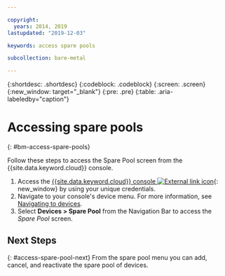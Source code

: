 ```yaml
---

copyright:
  years: 2014, 2019
lastupdated: "2019-12-03"

keywords: access spare pools

subcollection: bare-metal

---
```


{:shortdesc: .shortdesc}
{:codeblock: .codeblock}
{:screen: .screen}
{:new_window: target="_blank"}
{:pre: .pre}
{:table: .aria-labeledby="caption"}


# Accessing spare pools
{: #bm-access-spare-pools}

Follow these steps to access the Spare Pool screen from the {{site.data.keyword.cloud}} console.
1. Access the [{{site.data.keyword.cloud}} console ![External link icon](../icons/launch-glyph.svg "External link icon")](https://cloud.ibm.com){: new_window} by using your unique credentials.
2. Navigate to your console's device menu. For more information, see [Navigating to devices](/docs/bare-metal?topic=virtual-servers-navigating-devices).
3. Select **Devices > Spare Pool** from the Navigation Bar to access the *Spare Pool* screen.


## Next Steps
{: #access-spare-pool-next}
From the spare pool menu you can add, cancel, and reactivate the spare pool of devices.

